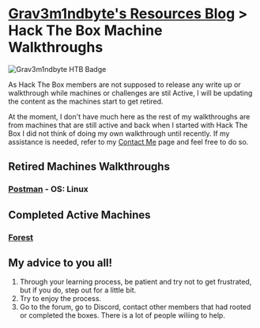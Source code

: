 # [Grav3m1ndbyte's Resources Blog](/index.html) > Hack The Box Machine Walkthroughs


![Grav3m1ndbyte HTB Badge](https://www.hackthebox.eu/badge/image/75471)




  As Hack The Box members are not supposed to release any write up or walkthrough while machines or challenges are stil Active, I will be updating the content as the machines start to get retired.

  At the moment, I don't have much here as the rest of my walkthroughs are from machines that are still active and back when I started with Hack The Box I did not think of doing my own walkthrough until recently. If my assistance is needed, refer to my [Contact Me](/contact.html) page and feel free to do so.




## Retired Machines Walkthroughs
###   [Postman](/HTB-Retired/Postman/postman.html) - OS: Linux


## Completed Active Machines
###  [Forest](/HTB-Active/forest.html)


## My advice to you all!

1. Through your learning process, be patient and try not to get frustrated, but if you do, step out for a little bit.
2. Try to enjoy the process.
3. Go to the forum, go to Discord, contact other members that had rooted or completed the boxes. There is a lot of people wiliing to help.
